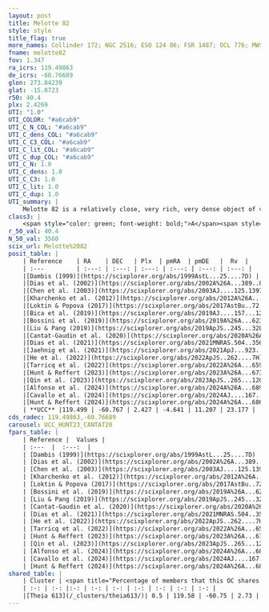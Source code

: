 ```yaml
---
layout: post
title: Melotte 82
style: style
title_flag: true
more_names: Collinder 172; NGC 2516; ESO 124 06; FSR 1487; OCL 776; MWSC 1393; FoF 2378; OCSN 232
fname: melotte82
fov: 1.347
ra_icrs: 119.49863
de_icrs: -60.76689
glon: 273.84239
glat: -15.8723
r50: 40.4
plx: 2.4269
UTI: "1.0"
UTI_COLOR: "#a6cab9"
UTI_C_N_COL: "#a6cab9"
UTI_C_dens_COL: "#a6cab9"
UTI_C_C3_COL: "#a6cab9"
UTI_C_lit_COL: "#a6cab9"
UTI_C_dup_COL: "#a6cab9"
UTI_C_N: 1.0
UTI_C_dens: 1.0
UTI_C_C3: 1.0
UTI_C_lit: 1.0
UTI_C_dup: 1.0
UTI_summary: |
    Melotte 82 is a relatively close, very rich, very dense object of very high C3 quality. It is very well-studied in the literature. This object shares a very small percentage of members with a later reported entry.
class3: |
    <span style="color: green; font-weight: bold;">A</span><span style="color: green; font-weight: bold;">A</span>
r_50_val: 40.4
N_50_val: 3560
scix_url: Melotte%2082
posit_table: |
    | Reference    | RA    | DEC   | Plx  | pmRA  | pmDE   |  Rv  |
    | :---         | :---: | :---: | :---: | :---: | :---: | :---: |
    |[Dambis (1999)](https://scixplorer.org/abs/1999AstL...25....7D) | 119.517 | -60.753 | -- | -- | -- | -- |
    |[Dias et al. (2002)](https://scixplorer.org/abs/2002A%26A...389..871D) | 119.517 | -60.753 | -- | -5.43 | 8.41 | 23.08 |
    |[Chen et al. (2003)](https://scixplorer.org/abs/2003AJ....125.1397C) | 119.518 | -60.796 | -- | -4.08 | 10.98 | 22.0 |
    |[Kharchenko et al. (2012)](https://scixplorer.org/abs/2012A%26A...543A.156K) | 119.49 | -60.75 | -- | -3.5 | 10.2 | -- |
    |[Loktin & Popova (2017)](https://scixplorer.org/abs/2017AstBu..72..257L) | 119.52 | -60.753 | -- | -1.89 | 9.103 | 21.2 |
    |[Bica et al. (2019)](https://scixplorer.org/abs/2019AJ....157...12B) | 119.54 | -60.784 | -- | -- | -- | -- |
    |[Bossini et al. (2019)](https://scixplorer.org/abs/2019A%26A...623A.108B) | 119.527 | -60.8 | -- | -- | -- | -- |
    |[Liu & Pang (2019)](https://scixplorer.org/abs/2019ApJS..245...32L) | 119.526 | -60.784 | 2.409 | -4.661 | 11.17 | -- |
    |[Cantat-Gaudin et al. (2020)](https://scixplorer.org/abs/2020A%26A...640A...1C) | 119.527 | -60.8 | 2.417 | -4.748 | 11.221 | -- |
    |[Dias et al. (2021)](https://scixplorer.org/abs/2021MNRAS.504..356D) | 119.551 | -60.785 | 2.417 | -4.704 | 11.221 | 24.429 |
    |[Jaehnig et al. (2021)](https://scixplorer.org/abs/2021ApJ...923..129J) | 119.509 | -60.801 | 2.446 | -4.707 | 11.17 | -- |
    |[He et al. (2022)](https://scixplorer.org/abs/2022ApJS..262....7H) | 119.505 | -60.797 | 2.43 | -4.636 | 11.21 | -- |
    |[Tarricq et al. (2022)](https://scixplorer.org/abs/2022A%26A...659A..59T) | 119.52 | -60.78 | 2.427 | -4.621 | 11.221 | -- |
    |[Hunt & Reffert (2023)](https://scixplorer.org/abs/2023A%26A...673A.114H) | 119.522 | -60.793 | 2.427 | -4.634 | 11.226 | 23.066 |
    |[Qin et al. (2023)](https://scixplorer.org/abs/2023ApJS..265...12Q) | 119.47 | -60.79 | 2.43 | -4.64 | 11.24 | 23.23 |
    |[Alfonso et al. (2024)](https://scixplorer.org/abs/2024A%26A...689A..18A) | 119.507 | -60.771 | 2.402 | -4.64 | 11.204 | -- |
    |[Cavallo et al. (2024)](https://scixplorer.org/abs/2024AJ....167...12C) | 119.536 | -60.76 | 2.431 | -- | -- | -- |
    |[Hunt & Reffert (2024)](https://scixplorer.org/abs/2024A%26A...686A..42H) | 119.522 | -60.793 | 2.427 | -4.634 | 11.226 | 23.066 |
    | **UCC** |119.499 | -60.767 | 2.427 | -4.641 | 11.207 | 23.177 | 
cds_radec: 119.49863,-60.76689
carousel: UCC_HUNT23_CANTAT20
fpars_table: |
    | Reference |  Values |
    | :---  |  :---:  |
    | [Dambis (1999)](https://scixplorer.org/abs/1999AstL...25....7D) | `E_B-V_=0.111, DM0=7.85, log_age_=8.1` |
    | [Dias et al. (2002)](https://scixplorer.org/abs/2002A%26A...389..871D) | `E(B-V)=0.101, Dist=409.0, Age=8.052, [Fe/H]=0.06` |
    | [Chen et al. (2003)](https://scixplorer.org/abs/2003AJ....125.1397C) | `E(B-V)=0.101, HDis=409, Age=0.11, [Fe/H]_1=0.06, [Fe/H]_2=-0.16` |
    | [Kharchenko et al. (2012)](https://scixplorer.org/abs/2012A%26A...543A.156K) | `e_bv=0.071, distance=373, log_age=8.475, metallicity=-0.373` |
    | [Loktin & Popova (2017)](https://scixplorer.org/abs/2017AstBu..72..257L) | `E(B-V)=0.099, Dmod=8.104, logt=8.097` |
    | [Bossini et al. (2019)](https://scixplorer.org/abs/2019A%26A...623A.108B) | `AV=0.22, Dist=8.091, logA=8.4, Fe/H=0.0` |
    | [Liu & Pang (2019)](https://scixplorer.org/abs/2019ApJS..245...32L) | `Age=0.093, Z=0.25` |
    | [Cantat-Gaudin et al. (2020)](https://scixplorer.org/abs/2020A%26A...640A...1C) | `AVNN=0.11, DMNN=8.14, AgeNN=8.38` |
    | [Dias et al. (2021)](https://scixplorer.org/abs/2021MNRAS.504..356D) | `Av=0.449, Dist=408, logage=8.442, [Fe/H]=-0.008` |
    | [He et al. (2022)](https://scixplorer.org/abs/2022ApJS..262....7H) | `A0=0.55, logAge=7.9` |
    | [Tarricq et al. (2022)](https://scixplorer.org/abs/2022A%26A...659A..59T) | `Dist=419, logAgeNN=8.37` |
    | [Hunt & Reffert (2023)](https://scixplorer.org/abs/2023A%26A...673A.114H) | `AV50=0.205, diffAV50=0.867, MOD50=7.974, logAge50=8.098` |
    | [Qin et al. (2023)](https://scixplorer.org/abs/2023ApJS..265...12Q) | `E(B-V)=0.09, m-M=8.3, logt=8.35` |
    | [Alfonso et al. (2024)](https://scixplorer.org/abs/2024A%26A...689A..18A) | `AV=0.12111, MOD=8.12662, logAge=8.82920, Z=0.00466` |
    | [Cavallo et al. (2024)](https://scixplorer.org/abs/2024AJ....167...12C) | `AV50=0.67, dMod50=8.12, logAge50=7.86, [Fe/H]50=0.08` |
    | [Hunt & Reffert (2024)](https://scixplorer.org/abs/2024A%26A...686A..42H) | `MassJ=3546.67` |
shared_table: |
    | Cluster | <span title="Percentage of members that this OC shares with the ones listed">%</span>   | RA   | DEC   | Plx   | pmRA  | pmDE  | Rv | UTI |
    | :-: | :-: |:-: | :-: | :-: | :-: | :-: | :-: | :-: |
    |[Theia 613](/_clusters/theia613/)| 0.5 | 119.58 | -60.75 | 2.73 | -5.14 | 10.89 | 25.56 |0.05 |
---
```

